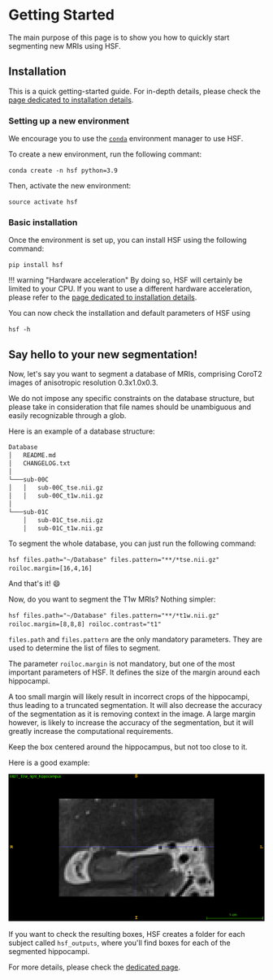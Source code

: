# Getting Started

The main purpose of this page is to show you how to quickly start
segmenting new MRIs using HSF.

## Installation

This is a quick getting-started guide. For in-depth details, please check
the [page dedicated to installation details](user-guide/installation.md).

### Setting up a new environment

We encourage you to use the [`conda`](https://conda.io/) environment manager
to use HSF.

To create a new environment, run the following commant:

`conda create -n hsf python=3.9`

Then, activate the new environment:

`source activate hsf`

### Basic installation

Once the environment is set up, you can install HSF using the following command:

`pip install hsf`

!!! warning "Hardware acceleration"
    By doing so, HSF will certainly be limited to your CPU.
    If you want to use a different hardware acceleration, please refer to the
    [page dedicated to installation details](user-guide/installation.md).

You can now check the installation and default parameters of HSF using

`hsf -h`

## Say hello to your new segmentation!

Now, let's say you want to segment a database of MRIs, comprising CoroT2 images
of anisotropic resolution 0.3x1.0x0.3.

We do not impose any specific constraints on the database structure, but
please take in consideration that file names should be unambiguous and easily recognizable
through a glob.

Here is an example of a database structure:

```
Database
│   README.md
│   CHANGELOG.txt    
│
└───sub-00C
│   │   sub-00C_tse.nii.gz
│   │   sub-00C_t1w.nii.gz
│   
└───sub-01C
    │   sub-01C_tse.nii.gz
    │   sub-01C_t1w.nii.gz
```

To segment the whole database, you can just run the following command:

`hsf files.path="~/Database" files.pattern="**/*tse.nii.gz" roiloc.margin=[16,4,16]`

And that's it! :smile:

Now, do you want to segment the T1w MRIs? Nothing simpler:

`hsf files.path="~/Database" files.pattern="**/*t1w.nii.gz" roiloc.margin=[8,8,8] roiloc.contrast="t1"`

`files.path` and `files.pattern` are the only mandatory parameters. They are used to
determine the list of files to segment.

The parameter `roiloc.margin` is not mandatory, but one of the most important parameters
of HSF. It defines the size of the margin around each hippocampi.

A too small margin will likely result in incorrect crops of the hippocampi, thus leading
to a truncated segmentation. It will also decrease the accuracy of the segmentation as
it is removing context in the image. A large margin however, is likely to increase the
accuracy of the segmentation, but it will greatly increase the computational requirements.

Keep the box centered around the hippocampus, but not too close to it.

Here is a good example:

![Sample hippocampus](resources/sample_hippocampus.png)

If you want to check the resulting boxes, HSF creates a folder for each subject called
`hsf_outputs`, where you'll find boxes for each of the segmented hippocampi.

For more details, please check the [dedicated page](user-guide/usage.md).
